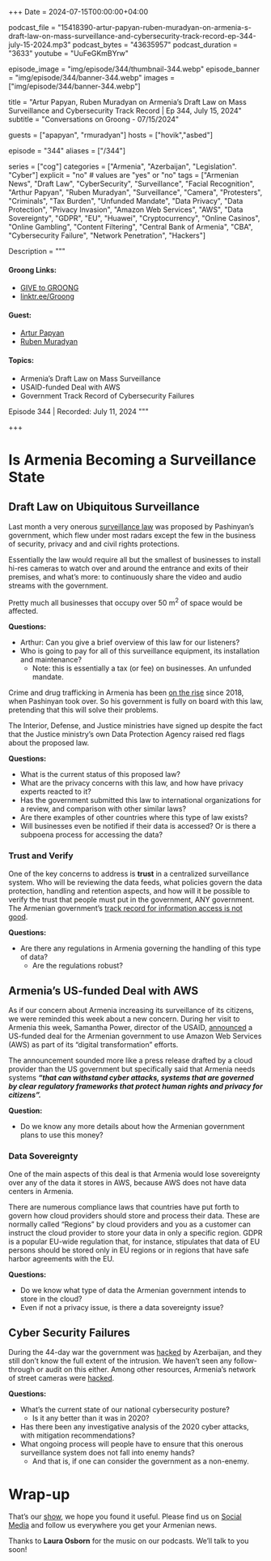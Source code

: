 +++
Date = 2024-07-15T00:00:00+04:00

podcast_file = "15418390-artur-papyan-ruben-muradyan-on-armenia-s-draft-law-on-mass-surveillance-and-cybersecurity-track-record-ep-344-july-15-2024.mp3"
podcast_bytes = "43635957"
podcast_duration = "3633"
youtube = "UuFeGKmBYrw"

episode_image = "img/episode/344/thumbnail-344.webp"
episode_banner = "img/episode/344/banner-344.webp"
images = ["img/episode/344/banner-344.webp"]

title = "Artur Papyan, Ruben Muradyan on Armenia’s Draft Law on Mass Surveillance and Cybersecurity Track Record | Ep 344, July 15, 2024"
subtitle = "Conversations on Groong - 07/15/2024"

guests = ["apapyan", "rmuradyan"]
hosts = ["hovik","asbed"]

episode = "344"
aliases = ["/344"]

series = ["cog"]
categories = ["Armenia", "Azerbaijan", "Legislation". "Cyber"]
explicit = "no" # values are "yes" or "no"
tags = ["Armenian News", "Draft Law", "CyberSecurity", "Surveillance", "Facial Recognition", "Arthur Papyan", "Ruben Muradyan", "Surveillance", "Camera", "Protesters", "Criminals", "Tax Burden", "Unfunded Mandate", "Data Privacy", "Data Protection", "Privacy Invasion", "Amazon Web Services", "AWS", "Data Sovereignty", "GDPR", "EU", "Huawei", "Cryptocurrency", "Online Casinos", "Online Gambling", "Content Filtering", "Central Bank of Armenia", "CBA", "Cybersecurity Failure", "Network Penetration", "Hackers"]

Description = """

#### Groong Links:
* [GIVE to GROONG](https://podcasts.groong.org/donate)
* [linktr.ee/Groong](https://linktr.ee/groong)

#### Guest:
* [Artur Papyan](/guest/apapyan)
* [Ruben Muradyan](/guest/rmuradyan)

#### Topics:
* Armenia’s Draft Law on Mass Surveillance
* USAID-funded Deal with AWS
* Government Track Record of Cybersecurity Failures


Episode 344 | Recorded: July 11, 2024
"""

+++

# Is Armenia Becoming a Surveillance State


## Draft Law on Ubiquitous Surveillance

Last month a very onerous [surveillance law](http://parliament.am/drafts.php?sel=showdraft&DraftID=14934&Reading=0) was proposed by Pashinyan’s government, which flew under most radars except the few in the business of security, privacy and and civil rights protections.

Essentially the law would require all but the smallest of businesses to install hi-res cameras to watch over and around the entrance and exits of their premises, and what’s more: to continuously share the video and audio streams with the government.

Pretty much all businesses that occupy over 50 m<sup>2</sup> of space would be affected.

**Questions:**
* Arthur: Can you give a brief overview of this law for our listeners?
* Who is going to pay for all of this surveillance equipment, its installation and maintenance?
    * Note: this is essentially a tax (or fee) on businesses. An unfunded mandate.

Crime and drug trafficking in Armenia has been [on the rise](https://www.azatutyun.am/a/32983511.html) since 2018, when Pashinyan took over. So his government is fully on board with this law, pretending that this will solve their problems. 

The Interior, Defense, and Justice ministries have signed up despite the fact that the Justice ministry’s own Data Protection Agency raised red flags about the proposed law.

**Questions:**
* What is the current status of this proposed law?
* What are the privacy concerns with this law, and how have privacy experts reacted to it?
* Has the government submitted this law to international organizations for a review, and comparison with other similar laws?
* Are there examples of other countries where this type of law exists?
* Will businesses even be notified if their data is accessed? Or is there a subpoena process for accessing the data?


### Trust and Verify

One of the key concerns to address is **trust** in a centralized surveillance system. Who will be reviewing the data feeds, what policies govern the data protection, handling and retention aspects, and how will it be possible to verify the trust that people must put in the government, ANY government. The Armenian government’s [track record for information access is not good](https://csometer.info/updates/armenia-draft-law-access-information-criticised-csos).

**Questions:**
* Are there any regulations in Armenia governing the handling of this type of data?
    * Are the regulations robust?


## Armenia’s US-funded Deal with AWS

As if our concern about Armenia increasing its surveillance of its citizens, we were reminded this week about a new concern. During her visit to Armenia this week, Samantha Power, director of the USAID, [announced](https://www.usaid.gov/news-information/speeches/jul-10-2024-administrator-samantha-powers-remarks-government-armenia-and-amazon-web-services-collaboration) a US-funded deal for the Armenian government to use Amazon Web Services (AWS) as part of its “digital transformation” efforts.

The announcement sounded more like a press release drafted by a cloud provider than the US government but specifically said that Armenia needs systems **_“that can withstand cyber attacks, systems that are governed by clear regulatory frameworks that protect human rights and privacy for citizens”._**

**Question:**
* Do we know any more details about how the Armenian government plans to use this money?


### Data Sovereignty

One of the main aspects of this deal is that Armenia would lose sovereignty over any of the data it stores in AWS, because AWS does not have data centers in Armenia.

There are numerous compliance laws that countries have put forth to govern how cloud providers should store and process their data. These are normally called “Regions” by cloud providers and you as a customer can instruct the cloud provider to store your data in only a specific region. GDPR is a popular EU-wide regulation that, for instance, stipulates that data of EU persons should be stored only in EU regions or in regions that have safe harbor agreements with the EU.

**Questions:**
* Do we know what type of data the Armenian government intends to store in the cloud?
* Even if not a privacy issue, is there a data sovereignty issue?


## Cyber Security Failures

During the 44-day war the government was [hacked](https://telecom.arka.am/en/news/telecom/azerbaijani_hackers_get_access_to_video_cameras_in_armenian_homes_stores_and_other_places/) by Azerbaijan, and they still don’t know the full extent of the intrusion. We haven’t seen any follow-through or audit on this either. Among other resources, Armenia’s network of street cameras were [hacked](https://jam-news.net/surveillance-cameras-in-armenia/).

**Questions:**
* What’s the current state of our national cybersecurity posture?
    * Is it any better than it was in 2020?
* Has there been any investigative analysis of the 2020 cyber attacks, with mitigation recommendations?
* What ongoing process will people have to ensure that this onerous surveillance system does not fall into enemy hands?
    * And that is, if one can consider the government as a non-enemy.



# Wrap-up

That’s our [show](https://podcasts.groong.org/), we hope you found it useful. Please find us on [Social Media](https://lintr.ee/groong) and follow us everywhere you get your Armenian news.

Thanks to **Laura Osborn** for the music on our podcasts. We’ll talk to you soon!
